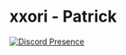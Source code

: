 # xxori - Patrick
[![Discord Presence](https://lanyard.cnrad.dev/api/:id)](https://discord.com/users/:id)
